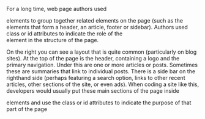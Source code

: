 For a long time, web page authors used <div> elements to group
together related elements on the page (such as the elements that form a
header, an article, footer or sidebar). Authors used class or id attributes
to indicate the role of the <div> element in the structure of the page.

On the right you can see a
layout that is quite common
(particularly on blog sites).
At the top of the page is the
header, containing a logo and the
primary navigation.
Under this are one or more
articles or posts. Sometimes
these are summaries that link to
individual posts.
There is a side bar on the righthand side (perhaps featuring
a search option, links to other
recent articles, other sections of
the site, or even ads).
When coding a site like this,
developers would usually put
these main sections of the page
inside <div> elements and use
the class or id attributes to
indicate the purpose of that part
of the page
